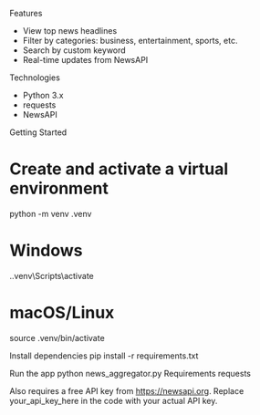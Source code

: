Features
- View top news headlines
- Filter by categories: business, entertainment, sports, etc.
- Search by custom keyword
- Real-time updates from NewsAPI

Technologies
- Python 3.x
- requests
- NewsAPI

Getting Started
# Create and activate a virtual environment
python -m venv .venv
# Windows
.\.venv\Scripts\activate
# macOS/Linux
source .venv/bin/activate

Install dependencies
pip install -r requirements.txt

Run the app
python news_aggregator.py
Requirements
requests

 Also requires a free API key from https://newsapi.org.
 Replace your_api_key_here in the code with your actual API key.
